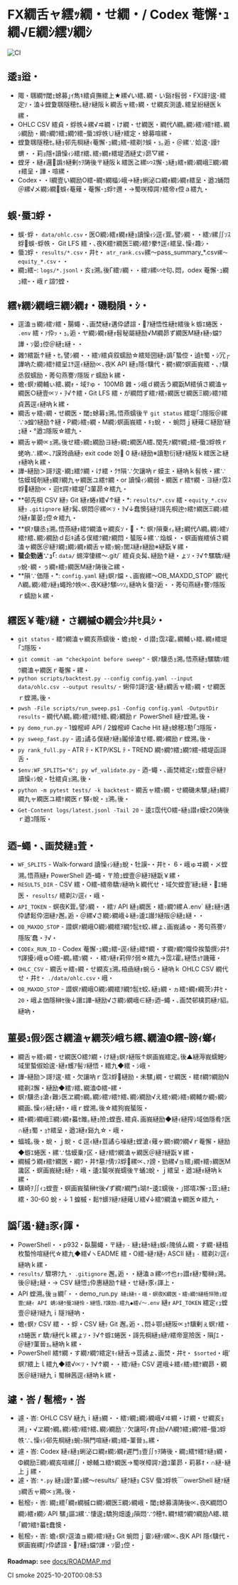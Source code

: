 ﻿# FX繝舌ャ繧ｯ繝・せ繝・/ Codex 菴懈･ｭ繝√Ε繝ｼ繧ｿ繝ｼ
![CI](https://github.com/gaobankirino561-dev/fx-automation/actions/workflows/ci.yml/badge.svg)

## 逶ｮ逧・

- 陬・㍼繝ｻ閾ｪ蜍募｣ｲ雋ｷ繧貞撫繧上★縲√い繧､繝・い谿ｵ髫弱・FX謌ｦ逡･繧定ｿ・溘↓螳夐㍼隧穂ｾ｡縺ｧ縺阪ｋ繝舌ャ繧ｯ繝・せ繝亥渕逶､繧呈紛縺医ｋ縲・
- OHLC CSV 繧貞・蜉帙↓縲√ヰ繝・け繝・せ繝医・繝代Λ繝｡繝ｼ繧ｿ繧ｹ繧､繝ｼ繝励・繝ｩ繝ｳ繧ｭ繝ｳ繧ｰ蜃ｺ蜉帙∪縺ｧ繧定・蜍募喧縲・
- 螳夐㍼隧穂ｾ｡縺ｮ邨先棡縺ｨ菴懈･ｭ繝ｭ繧ｰ繧剃ｸ蜈・ｮ｡逅・＠縲∵姶逡･謾ｹ蝟・・莉ｮ隱ｬ讀懆ｨｼ繧ｵ繧､繧ｯ繝ｫ繧堤洒縺丈ｿ昴▽縲・
- 螳牙・縺ｫ邏譌ｩ縺剰ｩｦ陦後〒縺阪ｋ繧医≧縲∽ｽ懈･ｭ縺ｮ繧ｬ繝ｼ繝峨Ξ繝ｼ繝ｫ繧呈・譁・喧縲・
- Codex・・I繝壹い繝励Ο繧ｰ繝ｩ繝橸ｼ峨→縺ｮ蜊泌ロ繝ｫ繝ｼ繝ｫ繧呈・遒ｺ蛹悶＠縲√メ繝ｼ繝蜈ｨ菴薙・菴懈･ｭ蜉ｹ邇・→蜀咲樟諤ｧ繧帝ｫ倥ａ繧九・

## 蜈･蜃ｺ蜉・

- 蜈･蜉・ `data/ohlc.csv`・医Ο繝ｼ繧ｫ繝ｫ縺ｮ讀懆ｨｼ逕ｨ萓｡譬ｼ繝・・繧ｿ縲∬ｿｽ蜉蜈･蜉帙・ Git LFS 繧・､夜Κ繧ｹ繝医Ξ繝ｼ繧ｸ豢ｻ逕ｨ繧呈､懆ｨ趣ｼ・
- 蜃ｺ蜉・ `results/*.csv`・井ｾ・ `atr_rank.csv`縲～pass_summary_*.csv`縲～equity_*.csv`・・
- 繝ｭ繧ｰ: `logs/*.jsonl`・亥ｮ溯｡後Γ繧ｿ繝・・繧ｿ縲∽ｾ句､悶，odex 菴懈･ｭ繝ｭ繧ｰ・峨ｒ諠ｳ螳・

## 繧ｬ繝ｼ繝峨Ξ繝ｼ繝ｫ・磯㍾隕・ｼ・

- 逕溘ョ繝ｼ繧ｿ繧・腸蠅・､画焚縺ｫ遘伜諺諠・ｱ縺悟性縺ｾ繧後ｋ蝣ｴ蜷医・ `.env` 繧・ｧ伜ｯ・ｮ｡逅・ヤ繝ｼ繝ｫ縺ｫ髫秘屬縺励√Μ繝昴ず繝医Μ縺ｫ縺ｯ蟷ｳ譁・ｿ晏ｭ倥＠縺ｪ縺・・
- 雜ｳ繧翫↑縺・ｾ｡譬ｼ繝・・繧ｿ繧貞叙蠕励☆繧矩圀縺ｯ譌｢蟄倥・遉ｾ蜀・ｼ冗┌譁吶た繝ｼ繧ｹ繧呈ｴｻ逕ｨ縺励∝､夜Κ API 縺ｮ隱ｲ驥代・繝ｩ繝ｳ螟画峩繧・､ｧ驥丞叙蠕励・莠句燕謇ｿ隱阪ｒ蠕励ｋ縲・
- 蟾ｨ螟ｧ繝輔ぃ繧､繝ｫ・域ｦゅ・ 100MB 雜・ｼ峨ｄ繝舌う繝翫Μ繧偵さ繝溘ャ繝医○縺壹∝ｿ・ｦ√↑繧・Git LFS 繧・が繝悶ず繧ｧ繧ｯ繝医せ繝医Ξ繝ｼ繧ｸ繧貞茜逕ｨ縺吶ｋ縲・
- 繝舌ャ繧ｯ繝・せ繝医・閾ｪ蜍募ｮ溯｡悟燕蠕後〒 `git status` 繧堤｢ｺ隱阪＠縲∵э蝗ｳ縺励↑縺・Ρ繝ｼ繧ｯ繝・Μ繝ｼ螟画峩繧・ｷｮ蛻・・蜿悶ｊ縺薙⊂縺励′縺ｪ縺・°遒ｺ隱阪☆繧九・
- 繝舌ャ繝∝ｮ溯｡後せ繧ｯ繝ｪ繝励ヨ縺ｯ繝ｪ繝医Λ繧､閠先ｧ繝ｻ繝ｭ繧ｰ蜃ｺ蜉帙ｒ蛯吶∴縲∝､ｱ謨玲凾縺ｯ exit code 竕 0 縺ｨ縺励※讀懃衍縺ｧ縺阪ｋ繧医≧縺ｫ縺吶ｋ縲・
- 譁ｰ縺励＞謌ｦ逡･繝ｭ繧ｸ繝・け繧・ｸｻ隕∵欠讓吶ｒ蟆主・縺吶ｋ髫帙・縲∵怙蟆城剞縺ｮ繝ｦ繝九ャ繝医ユ繧ｹ繝・or 讀懆ｨｼ繝弱・繝医ｒ繧ｻ繝・ヨ縺ｧ霑ｽ蜉縺励∝・迴ｾ諤ｧ繧堤｢ｺ菫昴☆繧九・
- **邨先棡 CSV 縺ｯ Git 縺ｫ蜷ｫ繧√↑縺・*: `results/*.csv` 繧・`equity_*.csv` 縺ｯ `.gitignore` 縺ｧ髯､螟悶＠縲∝ｿ・ｦ√↓蠢懊§縺ｦ謌先棡迚ｩ繧ｹ繝医Ξ繝ｼ繧ｸ縺ｫ菫晏ｭ倥☆繧九・
- **螟ｧ驥丞ｮ溯｡悟燕縺ｫ繧ｳ繝溘ャ繝亥ｿ・・*: 螟ｧ隕乗ｨ｡縺ｪ繝代Λ繝｡繝ｼ繧ｿ繧ｹ繧､繝ｼ繝励ｄ髟ｷ譎る俣繧ｸ繝ｧ繝悶・蜑阪↓縲∵焔蜈・・螟画峩繧偵さ繝溘ャ繝医＠縺ｦ繝ｭ繝ｼ繝ｫ繝舌ャ繧ｯ蜿ｯ閭ｽ縺ｫ縺励※縺翫￥縲・
- **蜑企勁遖∵ｭ｢**: `data/` 蜴滓悽縲～.git/` 繧貞炎髯､縺励↑縺・ょｿ・ｦ√↑騾驕ｿ縺ｯ蛻･繝・ぅ繝ｬ繧ｯ繝医Μ縺ｧ陦後≧縲・
- **隕∵価隱・*: `config.yaml` 縺ｮ螟ｧ蟷・､画峩縲～OB_MAXDD_STOP` 繝代Λ繝｡繝ｼ繧ｿ縺ｮ蠅玲ｸ帙∝､夜Κ縺ｸ騾∽ｿ｡縺吶ｋ蜃ｦ逅・・莠句燕縺ｫ謇ｿ隱阪ｒ蠕励ｋ縲・

## 繧医￥菴ｿ縺・さ繝槭Φ繝会ｼ井ｾ具ｼ・

- `git status` - 繧ｳ繝溘ャ繝亥燕蠕後・蟾ｮ蛻・ｄ譛ｪ霑ｽ霍｡繝輔ぃ繧､繝ｫ繧堤｢ｺ隱阪・
- `git commit -am "checkpoint before sweep"` - 螟ｧ驥丞ｮ溯｡悟燕縺ｮ騾驕ｿ繧ｳ繝溘ャ繝医ｒ菴懈・縲・
- `python scripts/backtest.py --config config.yaml --input data/ohlc.csv --output results/` - 蜊倅ｸ謌ｦ逡･縺ｮ繝舌ャ繧ｯ繝・せ繝医ｒ螳溯｡後・
- `pwsh -File scripts/run_sweep.ps1 -Config config.yaml -OutputDir results` - 繝代Λ繝｡繝ｼ繧ｿ繧ｹ繧､繝ｼ繝励ｒ PowerShell 縺ｧ螳溯｡後・
- `py demo_run.py` - 1蝗樒岼 API / 2蝗樒岼 Cache Hit 縺ｮ蜍穂ｽ懃｢ｺ隱阪・
- `py sweep_fast.py` - 遏ｭ譎る俣縺ｧ縺ｮ鬮倬溘せ繧､繝ｼ繝励ｒ螳溯｡後・
- `py rank_full.py` - ATR ﾃ・KTP/KSL ﾃ・TREND 繝ｩ繝ｳ繧ｭ繝ｳ繧ｰ繧堤函謌舌・
- `$env:WF_SPLITS="6"; py wf_validate.py` - 迺ｰ蠅・､画焚繧定ｨｭ螳壹＠縺ｦ讀懆ｨｼ蛻・牡繧貞ｮ溯｡後・
- `python -m pytest tests/ -k backtest` - 繝舌ャ繧ｯ繝・せ繝磯未騾｣縺ｮ繝ｦ繝九ャ繝医ユ繧ｹ繝医ｒ驛ｨ蛻・ｮ溯｡後・
- `Get-Content logs/latest.jsonl -Tail 20` - 逶ｴ霑代Ο繧ｰ縺ｮ譛ｫ蟆ｾ20陦後ｒ遒ｺ隱阪・

## 迺ｰ蠅・､画焚縺ｮ萓・

- `WF_SPLITS` - Walk-forward 讀懆ｨｼ縺ｮ蛻・牡謨ｰ・井ｾ・ 6・峨ゅヰ繝・メ螳溯｡悟燕縺ｫ PowerShell 迺ｰ蠅・〒險ｭ螳壹＠縺ｦ縺翫￥縲・
- `RESULTS_DIR` - CSV 繧・Ο繧ｰ繧帝驕ｿ縺吶ｋ繝代せ・域欠螳壹′縺ｪ縺・ｴ蜷医・ `results/` 繧剃ｽｿ逕ｨ・峨・
- `API_TOKEN` - 螟夜Κ萓｡譬ｼ繝・・繧ｿ API 縺ｮ繝医・繧ｯ繝ｳ縲Ａ.env` 縺ｪ縺ｩ遘伜諺鬆伜沺縺ｧ邂｡逅・＠縲√さ繝ｼ繝峨↓縺ｯ逶ｴ譖ｸ縺阪＠縺ｪ縺・・
- `OB_MAXDD_STOP` - 譛螟ｧ繝峨Ο繝ｼ繝繧ｦ繝ｳ髢ｾ蛟､縲ょ､画峩譎ゅ・莠句燕謇ｿ隱阪′蠢・ｦ√・
- `CODEx_RUN_ID` - Codex 菴懈･ｭ繝ｭ繧ｰ逕ｨ縺ｮ繧ｻ繝・す繝ｧ繝ｳ隴伜挨蟄撰ｼ井ｻｻ諢擾ｼ峨ゅΟ繧ｰ繝｡繧ｿ繝・・繧ｿ縺ｫ莉倅ｸ弱☆繧九→霑ｽ霍｡縺悟ｮｹ譏薙・
- `OHLC_CSV` - 繝舌ャ繧ｯ繝・せ繝亥ｮ溯｡梧凾縺ｫ蜿ら・縺吶ｋ OHLC CSV 繝代せ・井ｾ・ `./data/ohlc.csv`・峨・
- `OB_MAXDD_STOP` - 譛螟ｧ繝峨Ο繝ｼ繝繧ｦ繝ｳ髢ｾ蛟､縺ｮ繝・ヵ繧ｩ繝ｫ繝茨ｼ井ｾ・ `20`・峨よ価隱榊ｾ後↓譖ｴ譁ｰ縺励√さ繝ｼ繝峨∈縺ｯ迺ｰ蠅・､画焚邨檎罰縺ｧ貂｡縺吶・

## 菫晏ｭ假ｼ医さ繝溘ャ繝茨ｼ峨ち繧､繝溘Φ繧ｰ謗ｨ螂ｨ

- 繝舌ャ繧ｯ繝・せ繝医Ο繧ｸ繝・け縺ｮ螟ｧ縺阪↑螟画峩繧定｡後▲縺溽峩蠕鯉ｼ域里蟄俶姶逡･縺ｫ蠖ｱ髻ｿ縺悟・繧九◆繧・ｼ峨・
- 譁ｰ縺励＞謌ｦ逡･繧・欠讓吶ｒ霑ｽ蜉縺励・未騾｣繝・せ繝医・繧ｵ繝ｳ繝励Ν繧剃ｽ懈・縺励◆繧ｿ繧､繝溘Φ繧ｰ縲・
- 螟ｧ驥丞ｮ滄ｨ難ｼ医ヱ繝ｩ繝｡繝ｼ繧ｿ繧ｹ繧､繝ｼ繝励√え繧ｩ繝ｼ繧ｯ繝輔か繝ｯ繝ｼ繝画､懆ｨｼ縺ｪ縺ｩ・峨ｒ螳溯｡後☆繧狗峩蜑阪・
- 繧ｬ繝ｼ繝峨Ξ繝ｼ繝ｫ蟇ｾ雎｡縺ｮ險ｭ螳壼､繧貞､画峩縺励◆縺ｨ縺搾ｼ域価隱肴ｸ医∩縺ｮ蜀・ｮｹ繧呈・遒ｺ縺ｫ谿九☆・峨・
- 蝠城｡後・蛻・ｊ蛻・￠逕ｨ縺ｫ荳譎ら噪縺ｪ螳滄ｨ薙ヶ繝ｩ繝ｳ繝√ｒ菴懈・縺励◆蝣ｴ蜷医・縲∵怙蟆乗ｧ区・縺ｧ繧ｳ繝溘ャ繝医＠縺ｦ縺翫￥縲・
- 繝槭う繝ｫ繧ｹ繝医・繝ｳ・井ｻ墓ｧ倩ｿｽ蜉縲∝､ｧ謗・勁縲√ョ繧｣繝ｬ繧ｯ繝医Μ讒区・螟画峩縺ｪ縺ｩ・峨・逶ｴ蜑咲峩蠕後〒蛹ｺ蛻・ｊ繧呈・遒ｺ縺ｫ縺吶ｋ縲・
- 驥崎ｦ∬ｨｭ螳壹・螟画峩蜑榊ｾ後√ず繝ｧ繝門ｮ瑚ｵｰ逶ｴ蠕後・｣邯壻ｽ懈･ｭ荳ｭ縺ｪ繧・30-60 蛻・↓ 1 蝗槭・鬆ｻ蠎ｦ縺ｧ縺薙∪繧√↓繧ｳ繝溘ャ繝医☆繧九・

## 譌｢遏･縺ｮ豕ｨ諢・

- PowerShell・・p932・臥腸蠅・〒縺ｯ `-` 縺ｪ縺ｩ縺ｮ蜈ｨ隗偵ム繝・す繝･縺梧枚蟄怜喧縺代☆繧九◆繧√ヽEADME 繧・Ο繧ｰ縺ｧ縺ｯ ASCII 縺ｮ `-` 繧剃ｽｿ逕ｨ縺吶ｋ縲・
- `results/` 驟堺ｸ九・ `.gitignore` 邂｡逅・・縺溘ａ縲∽ｻ也ｫｯ譛ｫ縺ｧ蜀榊ｮ溯｡後＠縺ｪ縺・→ CSV 縺悟ｭ伜惠縺励↑縺・せ縺ｫ豕ｨ諢上・
- API 螳溯｡後ョ繝｢・・demo_run.py` 縺ｪ縺ｩ・峨・螟夜Κ繝医・繧ｯ繝ｳ縺梧悴險ｭ螳壹□縺ｨ API 蜻ｼ縺ｳ蜃ｺ縺怜・縺悟､ｱ謨励☆繧九◆繧√～.env` 縺ｫ `API_TOKEN` 繧定ｨｭ螳壹＠縺ｦ縺九ｉ隧ｦ縺吶・
- 蟾ｨ螟ｧ CSV 繧・・蜉・CSV 縺ｯ Git 邂｡逅・､悶↓鄂ｮ縺阪∝ｮｹ驥剰ぇ螟ｧ繧・ｫｶ蜷医ｒ驕ｿ縺代ｋ縲ょｿ・ｦ√↑蝣ｴ蜷医・謌先棡縺ｮ縺ｿ繧帝寔險医・隕∫ｴ・＠縺ｦ菫晉ｮ｡縺吶ｋ縲・
- PowerShell 繧ｻ繝・す繝ｧ繝ｳ繧定ｷｨ縺舌→荳譎ょ､画焚・井ｾ・ `$sorted`・峨′螟ｱ繧上ｌ繧九◆繧√∝ｿ・ｦ√↑繝・・繧ｿ縺ｯ CSV 遲峨↓繧ｨ繧ｯ繧ｹ繝昴・繝医＠縺ｦ縺九ｉ蜀榊茜逕ｨ縺吶ｋ縲・

## 遽・峇 / 髱樒ｯ・峇

- 遽・峇: OHLC CSV 縺九ｉ縺ｮ繝・・繧ｿ繝ｭ繝ｼ繝峨√ヰ繝・け繝・せ繝亥ｮ溯｣・√ヱ繝ｩ繝｡繝ｼ繧ｿ繧ｹ繧､繝ｼ繝励∵欠讓呵ｨ育ｮ励√Λ繝ｳ繧ｭ繝ｳ繧ｰ蜃ｺ蜉帙∵､懆ｨｼ邨先棡縺ｮ蜿ｯ隕門喧縺ｨ繝ｭ繧ｰ菫晉ｮ｡縲・
- 遽・峇: Codex 縺ｨ縺ｮ蜊泌ロ繝ｫ繝ｼ繝ｫ遲門ｮ壹∬ｩｦ陦後・繝ｭ繧ｻ繧ｹ縺ｮ繝・Φ繝励Ξ繝ｼ繝亥喧縲∬・蜍輔ユ繧ｹ繝医→蜀咲樟諤ｧ遒ｺ菫昴・莉慕ｵ・∩縺･縺上ｊ縲・
- 遽・峇: `*.py` 縺ｮ謾ｹ菫ｮ縲～results/` 縺ｸ縺ｮ CSV 蜃ｺ蜉帙￣owerShell 縺ｧ縺ｮ繝舌ャ繝∝ｮ溯｡後・
- 髱樒ｯ・峇: 繝ｪ繧｢繝ｫ繝槭ロ繝ｼ繝医Ξ繝ｼ繝峨・閾ｪ蜍募濤陦後∝､夜Κ繝悶Ο繝ｼ繧ｫ繝ｼ API 騾｣謳ｺ縲∵悽逡ｪ驕狗畑逶｣隕悶∵ｳ穂ｻ､繝ｻ繧ｳ繝ｳ繝励Λ繧､繧｢繝ｳ繧ｹ蟇ｾ蠢懊・
- 髱樒ｯ・峇: 蟾ｨ螟ｧ逕溘ョ繝ｼ繧ｿ縺ｮ Git 蜿悶ｊ霎ｼ縺ｿ縲∝､夜Κ API 隱ｲ驥代・螟画峩縲∫ｧ伜諺諠・ｱ縺ｮ蟷ｳ譁・ｿ晏ｭ倥・

**Roadmap:** see [docs/ROADMAP.md](docs/ROADMAP.md)


CI smoke 2025-10-20T00:08:53

